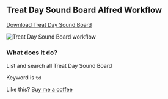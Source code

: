 ## Treat Day Sound Board Alfred Workflow

[Download Treat Day Sound Board](https://github.com/rknightuk/alfred-workflows/raw/main/workflows/httpstatuscodes/httpstatuscodes.alfredworkflow)

![Treat Day Sound Board workflow](src/screenshot.png)

### What does it do?

List and search all Treat Day Sound Board

Keyword is `td`

Like this? [Buy me a coffee](https://www.buymeacoffee.com/rknightuk)